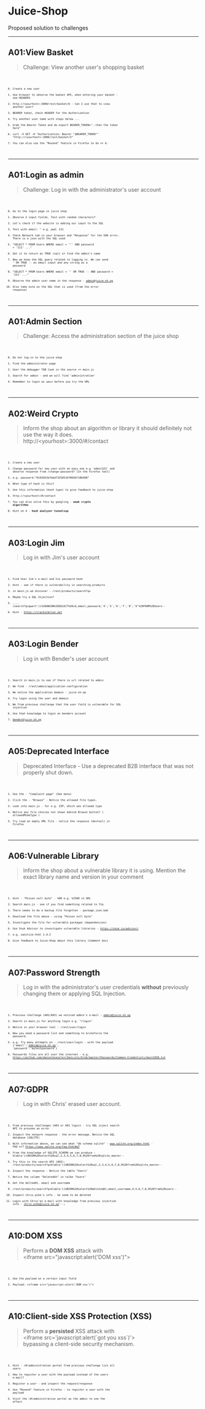 # Juice-Shop

Proposed solution to challenges

---
## A01:View Basket

>Challenge: View another user's shopping basket<!-- .element: style="font-size:0.8em"-->

<code style="font-size: 0.5em;">

0. Create a new user
1. Use browser to observe the basket API, when entering your basket - see HEADERS
2. http://&lt;yourhost&gt;:3000/rest/basket/6 - Can I use that to view another user?
3. BEARER token, check HEADER for the Authorization
4. Try another user name with steps below ...
5. Grab the Bearer Token and do export BEARER_TOKEN="..then the token here"
6. curl -X GET -H "Authorization: Bearer \"$BEARER_TOKEN\"" "http://&lt;yourhost&gt;:3000/rest/basket/3"
7. You can also use the "Resend" feature in Firefox to do nr 6.

</code>

---
## A01:Login as admin

>Challenge: Log in with the administrator's user account<!-- .element: style="font-size:0.8em"-->

<code style="font-size: 0.5em;">

0. Go to the login page in juice shop
1. Observe 2 input fields. Test with random characters?
2. Let's check if the website is adding our input to the SQL
3. Test with email: **'** e.g. pwd: 111
4. Check Network tab in your browser and "Response" for the 500 error. There is a json with the SQL used
5. "SELECT * FROM Users WHERE email = '**'**' AND password = '111' ..."
6. Get it to return as TRUE (sql) or find the admin's name
7. Now we know the SQL query related to logging in. We can send **'** OR TRUE -- as email input and any string as a password
8. "SELECT * FROM Users WHERE email = '' OR TRUE -- AND password = '111' ..."
9. Observe the admin user name in the response - admin@juice-sh.op
10. Also take note on the SQL that is used (from the error response)

</code>

---
## A01:Admin Section

>Challenge: Access the administration section of the juice shop<!-- .element: style="font-size:0.8em"-->

<code style="font-size: 0.5em;">

0. Do not log-in to the juice-shop
1. Find the administrator page
2. User the debugger TAB look in the source => main.js
3. Search for admin - and we will find 'administration'
4. Remember to login as `admin` before you try the URL

</code>

---
## A02:Weird Crypto

>Inform the shop about an algorithm or library it should definitely not use the way it does.<br>http://&lt;yourhost&gt;:3000/#/contact

<code style="font-size: 0.5em;">

1. Create a new user
2. Change password for new user with an easy one e.g 'admin123' and observe response from /change-password? (In the Firefox tool)
3. e.g. password:"0192023a7bbd73250516f069df18b500"
4. What type of hash is this?
5. Use this information (hash type) to give feedback to juice-shop
6. http://&lt;yourhost&gt;/#/contact
7. You can also solve this by googling - **weak crypto algorithms** 
8. Hint on 4 - **hash analyzer tunnelsup**

</code>

---
## A03:Login Jim

>Log in with Jim's user account

<code style="font-size: 0.5em;">

1. Find User Jim's e-mail and his password hash
2. Hint - see if there is vulnerability in searching products
3. in main.js we discover - /rest/products/search?q=
4. Maybe try a SQL Injection?
5. .... /search?q=qwert'))%20UNION%20SELECT%20id,email,password,'4','5','6','7','8','9'%20FROM%20Users--
6. Hint - https://crackstation.net

</code>

---
## A03:Login Bender

>Log in with Bender's user account

<code style="font-size: 0.5em;">

1. Search in main.js to see if there is url related to admin
2. We find - /rest/admin/application-configuration
3. We notice the application domain - juice-sh.op
4. Try login using the user and domain
5. We from previous challenge that the user field is vulnerable for SQL injection
6. Use that knowledge to login on benders account
7. bender@juice-sh.op

</code>

---
## A05:Deprecated Interface

>Deprecated Interface - Use a deprecated B2B interface that was not properly shut down.

<code style="font-size: 0.5em;">

1. Use the - "Complaint page" (See menu)
2. Click the - "Browse" - Notice the allowed file types.
3. Look into main.js - for e.g. ZIP, which was allowed type
4. Notice any file choices not shown behind Browse button? ( allowedMimeType )
5. Try load an empty XML file - notice the response (devtool) in Firefox

</code>

---
## A06:Vulnerable Library

>Inform the shop about a vulnerable library it is using. Mention the exact library name and version in your comment

<code style="font-size: 0.5em;">

1. Hint - "Poison null byte" - %00 e.g. %2500 in URL
2. Search main.js - see if you find something related to ftp
3. There seems to be a backup file forgotten - package.json.bak
4. Download the file above - using "Poison null byte"
5. Investigate the file for vulnerable packages (dependencies)
6. Use Snyk Advisor to investigate vulnerable libraries - https://snyk.io/advisor/
7. e.g. sanitize-html 1.4.2
8. Give feedback to Juice-Shop about this library (Comment box)

</code>

---
## A07:Password Strength

>Log in with the administrator's user credentials **without** previously changing them or applying SQL Injection.

<code style="font-size: 0.5em;">

1. Previous challenge (A01/A03) we noticed admin's e-mail : admin@juice-sh.op
2. Search in main.js for anything login e.g. "/login"
3. Notice in your browser tool - /rest/user/login
4. Now you need a password list and something to bruteforce the password.
5. e.g. Try many attempts  on -  /rest/user/login - with the payload {'email':'admin@juice-sh.op', 'password':'mytestpassword'}
6. Passwords files are all over the internet - e.g.  https://github.com/danielmiessler/SecLists/blob/master/Passwords/Common-Credentials/best1050.txt

</code>

---
## A07:GDPR

>Log in with Chris' erased user account.

<code style="font-size: 0.5em;">

1. From previous challenges (A03 or A01 login) - try SQL inject search API to provoke an error
2. Inspect the network response - the error message. Notice the SQL database (SQLITE)
3. With information above, we can see what "db schema sqlite" - www.sqlite.org/index.html - FAQ nr7 https://www.sqlite.org/faq.html#q7
4. From the knowledge of SQLITE_SCHEMA we can produce : blabla'))UNION%20select%20sql,2,3,4,5,6,7,8,9%20from%20sqlite_master--
5. Try this in the search API (A03): /rest/products/search?q=blabla'))UNION%20select%20sql,2,3,4,5,6,7,8,9%20from%20sqlite_master--
6. Inspect the response - Notice the table "Users"
7. Notice the column "DeletedAt" in talbe "Users"
8. Get the deltedAt, email and username
9. /rest/products/search?q=blabla'))UNION%20select%20deletedAt,email,username,4,5,6,7,8,9%20from%20users--
10. Inspect chris.pike's info - he seem to be deleted
11. Login with Chris'es e-mail with knowledge from previous injection info - chris.pike@juice-sh.op'--;

</code>

---
## A10:DOM XSS

>Perform a **DOM XSS** attack with<br>&lt;iframe src="javascript:alert('DOM xss')">

<code style="font-size: 0.5em;">

1. Use the payload on a certain input field
2. Payload: &lt;iframe src="javascript:alert('DOM xss')">

</code>

---
## A10:Client-side XSS Protection (XSS)

>Perform a **persisted** XSS attack with<br>&lt;iframe src='javascript:alert(\`got you xss\`)'><br>bypassing a client-side security mechanism.

<code style="font-size: 0.5em;">

1. Hint - /#/administration portal from previous challenge list all users
2. How to register a user with the payload instead of the users e-mail?
3. Register a user - and inspect the request/response
4. Use "Resend" feature in Firefox - to register a user with the payload
5. Visit the /#/administration portal as the admin to see the effect

</code>
